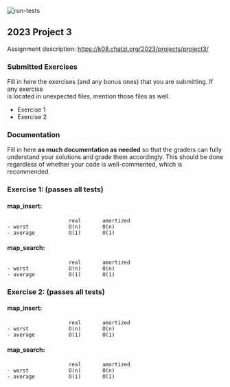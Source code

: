 ![run-tests](https://github.com/iliaschr/Hybrid-And-Hopscotch-HashMap/actions/workflows/makefile.yml/badge.svg)

## 2023 Project 3

Assignment description: https://k08.chatzi.org/2023/projects/project3/

### Submitted Exercises

Fill in here the exercises (and any bonus ones) that you are submitting. If any exercise  
is located in unexpected files, mention those files as well.

- Exercise 1  
- Exercise 2  

### Documentation

Fill in here __as much documentation as needed__ so that the graders can fully  
understand your solutions and grade them accordingly. This should be done  
regardless of whether your code is well-commented, which is recommended.

### Exercise 1: (passes all tests)  

 #### map_insert:         
                        real       amortized
    - worst             O(n)       O(n)
    - average           O(1)       O(1)
 #### map_search:         
                        real       amortized
    - worst             O(n)       O(n)
    - average           O(1)       O(1)


### Exercise 2: (passes all tests)
 #### map_insert:         
                        real       amortized
    - worst             O(n)       O(n)
    - average           O(1)       O(1)
 #### map_search:         
                        real       amortized
    - worst             O(n)       O(n)
    - average           O(1)       O(1)
